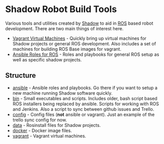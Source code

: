 Shadow Robot Build Tools
========================

Various tools and utilities created by [Shadow](http://www.shadowrobot.com) to aid in [ROS](http://ros.org) based robot development. There are two main things of interest here.

* [Vagrant Virtual Machines](vagrant) - Quickly bring up virtual machines for Shadow projects or general ROS development. Also includes a set of machines for building ROS Base images for vagrant.
* [Ansible Roles for ROS](ansible) - Roles and playbooks for general ROS setup as well as specific shadow projects.

Structure
---------

* [ansible](ansible/README.md) - Ansible roles and playbooks. Go there if you want to setup a new machine running Shadow software quickly.
* [bin](bin/README.md) - Small executables and scripts. Includes older, bash script based ROS installers being replaced by ansible. Scripts for working with ROS and Jenkins. Also a script to sync between github issues and Trello.
* [config](config/README.md) - Config files (**not** ansible or vagrant). Just an example of the trello sync config for now.
* [data](data/README.md) - Rosinstall files for Shadow projects.
* [docker](docker/README.md) - Docker image files.
* [vagrant](vagrant/README.md) - Vagrant virtual machines.
